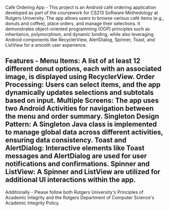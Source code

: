 Café Ordering App - 
This project is an Android café ordering application developed as part of the coursework for CS213 Software Methedology at Rutgers University. The app allows users to browse various café items (e.g., donuts and coffee), place orders, and manage their selections. 
It demonstrates object-oriented programming (OOP) principles such as inheritance, polymorphism, and dynamic binding, while also leveraging Android components like RecyclerView, AlertDialog, Spinner, Toast, and ListView for a smooth user experience.


Features -
Menu Items: A list of at least 12 different donut options, each with an associated image, is displayed using RecyclerView.
Order Processing: Users can select items, and the app dynamically updates selections and subtotals based on input.
Multiple Screens: The app uses two Android Activities for navigation between the menu and order summary.
Singleton Design Pattern: A Singleton Java class is implemented to manage global data across different activities, ensuring data consistency.
Toast and AlertDialog: Interactive elements like Toast messages and AlertDialog are used for user notifications and confirmations.
Spinner and ListView: A Spinner and ListView are utilized for additional UI interactions within the app.
--
Additionally - 
Please follow both Rutgers University's Principles of Academic Integrity and the Rutgers Department of Computer Science's Academic Integrity Policy.
